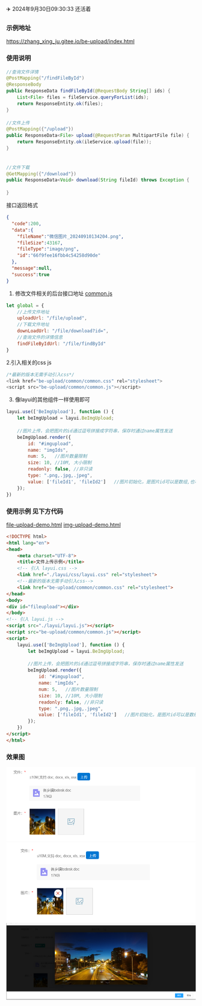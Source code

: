 :airplane: 2024年9月30日09:30:33 还活着
 
### 示例地址
https://zhang_xing_ju.gitee.io/be-upload/index.html

### 使用说明
```java
//查询文件详情
@PostMapping("/findFileById")
@ResponseBody
public ResponseData findFileById(@RequestBody String[] ids) {
    List<File> files = fileService.queryForList(ids);
    return ResponseEntity.ok(files);
}

//文件上传
@PostMapping({"/upload"})
public ResponseData<File> upload(@RequestParam MultipartFile file) {
    return ResponseEntity.ok(ileService.upload(file));
}


//文件下载
@GetMapping({"/download"})
public ResponseData<Void> download(String fileId) throws Exception {
 
}
```

接口返回格式
```json
{
  "code":200,
  "data":{
    "fileName":"微信图片_20240910134204.png",
    "fileSize":43167,
    "fileType":"image/png",
    "id":"66f9fee16fbb4c54258d90de"
  },
  "message":null,
  "success":true
}
```

1. 修改文件相关的后台接口地址
[common.js](layui_exts%2Fbe-upload%2Fcommon%2Fcommon.js)
```js
let global = {
    //上传文件地址
    uploadUrl: "/file/upload",
    //下载文件地址
    downLoadUrl: "/file/download?id=",
    //查询文件的详情信息
    findFileByIdUrl: "/file/findById"
}
```
2.引入相关的css js

```js
/*最新的版本无需手动引入css*/
<link href="be-upload/common/common.css" rel="stylesheet">
<script src="be-upload/common/common.js"></script>
```

3. 像layui的其他组件一样使用即可
```js
layui.use(['BeImgUpload'], function () {
    let beImgUpload = layui.BeImgUpload;

    //图片上传，会把图片的id通过逗号拼接成字符串，保存时通过name属性发送
    beImgUpload.render({
        id: "#imgupload",
        name: "imgIds",
        num: 5,   //图片数量限制
        size: 10, //10M, 大小限制
        readonly: false, //非只读
        type: ".png,.jpg,.jpeg",
        value: ['fileId1', 'fileId2']   //图片初始化，是图片id可以是数组,也可以是以,拼接的字符串
    });
})
```


### 使用示例 见下方代码
[file-upload-demo.html](file-upload-demo.html)
[img-upload-demo.html](img-upload-demo.html)

```html
<!DOCTYPE html>
<html lang="en">
<head>
    <meta charset="UTF-8">
    <title>文件上传示例</title>
    <!-- 引入 layui.css -->
    <link href="./layui/css/layui.css" rel="stylesheet">
    <!--最新的版本无需手动引入css-->
    <link href="be-upload/common/common.css" rel="stylesheet">
</head>
<body>
<div id="fileupload"></div>
</body>
<!-- 引入 layui.js -->
<script src="./layui/layui.js"></script>
<script src="be-upload/common/common.js"></script>
<script>
    layui.use(['BeImgUpload'], function () {
        let beImgUpload = layui.BeImgUpload;

        //图片上传，会把图片的id通过逗号拼接成字符串，保存时通过name属性发送
        beImgUpload.render({
            id: "#imgupload",
            name: "imgIds",
            num: 5,   //图片数量限制
            size: 10, //10M, 大小限制
            readonly: false, //非只读
            type: ".png,.jpg,.jpeg",
            value: ['fileId1', 'fileId2']   //图片初始化，是图片id可以是数组,也可以是以,拼接的字符串
        });
    })
</script>
</html>
```
### 效果图
![img.png](img%2Fimg.png)
![img_2.png](img%2Fimg_2.png)
![img_1.png](img%2Fimg_1.png)
